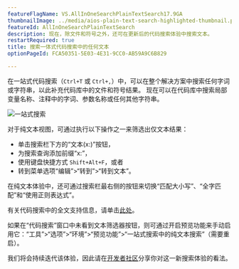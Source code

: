 ```yaml
---
featureFlagName: VS.AllInOneSearchPlainTextSearch17.9GA
thumbnailImage: ../media/aios-plain-text-search-highlighted-thumbnail.png
featureId: AllInOneSearchPlainTextSearch
description: 现在，除文件和符号之外，还可在更新后的代码搜索体验中搜索文本。
restartRequired: true
title: 搜索一体式代码搜索中的任何文本
optionPageId: FCA50351-5E03-4E31-9CC0-AB59A9C6B829

---
```



在一站式代码搜索（`Ctrl+T` 或 `Ctrl+,`）中，可以在整个解决方案中搜索任何字词或字符串，以此补充代码库中的文件和符号结果。 现在可以在代码库中搜索局部变量名称、注释中的字词、参数名称或任何其他字符串。

![一站式搜索](../media/aios-plain-text-search-highlighted.png "一站式搜索") 

对于纯文本视图，可通过执行以下操作之一来筛选出仅文本结果：

- 单击搜索栏下方的“文本(x:)”按钮，
- 为搜索查询添加前缀“x:”，
- 使用键盘快捷方式 `Shift+Alt+F`，或者
- 转到菜单选项“编辑”>“转到”>“转到文本”。

在纯文本体验中，还可通过搜索栏最右侧的按钮来切换“匹配大小写”、“全字匹配”和“使用正则表达式”。

有关代码搜索中的全文支持信息，请单击[此处](https://devblogs.microsoft.com/visualstudio/17-9-preview-3-brings-exciting-changes-to-code-search)。 

如果在“代码搜索”窗口中未看到文本筛选器按钮，则可通过开启预览功能来手动启用它：“工具”>“选项”>“环境”>“预览功能”>“一站式搜索中的纯文本搜索”（需要重启）。 

我们将会持续迭代该体验，因此请在[开发者社区](https://developercommunity.visualstudio.com/t/Improve-Visual-Studio-All-In-One-Search/10333885?space=8&entry=suggestion)分享你对这一新搜索体验的看法。
